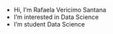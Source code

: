 - Hi, I’m Rafaela Vericimo Santana
- I’m interested in Data Science
- I’m student Data Science


<!---
Rafaela-Vericimo-Santana/Rafaela-Vericimo-Santana is a ✨ special ✨ repository because its `README.md` (this file) appears on your GitHub profile.
You can click the Preview link to take a look at your changes.
--->
